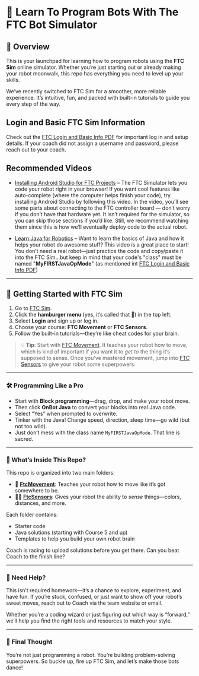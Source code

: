 # 🤖 Learn To Program Bots With The FTC Bot Simulator

## 🚀 Overview

This is your launchpad for learning how to program robots using the **FTC Sim** online simulator. Whether you’re just starting out or already making your robot moonwalk, this repo has everything you need to level up your skills.

We’ve recently switched to FTC Sim for a smoother, more reliable experience. It’s intuitive, fun, and packed with built-in tutorials to guide you every step of the way.

## Login and Basic FTC Sim Information

Check out the [FTC Login and Basic Info PDF](https://github.com/IndecisiveDevices/PreSeasonSandbox/blob/main/TeamCode/src/main/java/org/firstinspires/ftc/teamcode/SimulatorLessons/ftcSim.pdf) for important log in and setup details. If your coach did not assign a username and password, please reach out to your coach.

## Recommended Videos

- [Installing Android Studio for FTC Projects](https://www.youtube.com/watch?v=_ZIYtNadJBo&list=PLi_pL-OkfRBp4E0PaHXd5nzDY9xrC9k3J&index=6) – The FTC Simulator lets you code your robot right in your browser! If you want cool features like auto-complete (where the computer helps finish your code), try installing Android Studio by following this video. In the video, you’ll see some parts about connecting to the FTC controller board — don’t worry if you don’t have that hardware yet. It isn’t required for the simulator, so you can skip those sections if you’d like. Still, we recommend watching them since this is how we’ll eventually deploy code to the actual robot.

- [Learn Java for Robotics](https://www.youtube.com/watch?v=F24X8Ut83os&list=PLi_pL-OkfRBp4E0PaHXd5nzDY9xrC9k3J&index=5) – Want to learn the basics of Java and how it helps your robot do awesome stuff? This video is a great place to start! You don’t need a real robot—just practice the code and copy/paste it into the FTC Sim...but keep in mind that your code's "class" must be named "**MyFIRSTJavaOpMode**" (as mentioned int [FTC Login and Basic Info PDF](https://github.com/IndecisiveDevices/PreSeasonSandbox/blob/main/TeamCode/src/main/java/org/firstinspires/ftc/teamcode/SimulatorLessons/ftcSim.pdf))

---

## 🧭 Getting Started with FTC Sim

1. Go to [FTC Sim](https://ftcsim.org/#frontpageCourses).
2. Click the **hamburger menu** (yes, it’s called that 🍔) in the top left.
3. Select **Login** and sign up or log in.
4. Choose your course: **FTC Movement** or **FTC Sensors**.
5. Follow the built-in tutorials—they’re like cheat codes for your brain.

> 💡 **Tip**: Start with [FTC Movement](https://github.com/IndecisiveDevices/PreSeasonSandbox/blob/main/TeamCode/src/main/java/org/firstinspires/ftc/teamcode/SimulatorLessons/FtcMovement/readme.md). It teaches your robot how to move, which is kind of important if you want it to *get to* the thing it’s supposed to sense. Once you’ve mastered movement, jump into [FTC Sensors](https://github.com/IndecisiveDevices/PreSeasonSandbox/blob/main/TeamCode/src/main/java/org/firstinspires/ftc/teamcode/SimulatorLessons/FtcSensors/readme.md) to give your robot some superpowers.

---

### 🛠 Programming Like a Pro

- Start with **Block programming**—drag, drop, and make your robot move.
- Then click **OnBot Java** to convert your blocks into real Java code.
- Select “Yes” when prompted to overwrite.
- Tinker with the Java! Change speed, direction, sleep time—go wild (but not too wild).
- Just don’t mess with the class name `MyFIRSTJavaOpMode`. That line is sacred.

---

### 📁 What’s Inside This Repo?

This repo is organized into two main folders:

- 🧭 [**FtcMovement**](https://github.com/IndecisiveDevices/PreSeasonSandbox/blob/main/TeamCode/src/main/java/org/firstinspires/ftc/teamcode/SimulatorLessons/FtcMovement/readme.md): Teaches your robot how to move like it’s got somewhere to be.
- 🕵️‍♂️ [**FtcSensors**](https://github.com/IndecisiveDevices/PreSeasonSandbox/blob/main/TeamCode/src/main/java/org/firstinspires/ftc/teamcode/SimulatorLessons/FtcSensors/readme.md): Gives your robot the ability to *sense* things—colors, distances, and more.

Each folder contains:

- Starter code
- Java solutions (starting with Course 5 and up)
- Templates to help you build your own robot brain

Coach is racing to upload solutions before you get there. Can you beat Coach to the finish line?

---

### 💬 Need Help?

This isn’t required homework—it’s a chance to explore, experiment, and have fun. If you’re stuck, confused, or just want to show off your robot’s sweet moves, reach out to Coach via the team website or email.

Whether you’re a coding wizard or just figuring out which way is “forward,” we’ll help you find the right tools and resources to match your style.

---

### 🎉 Final Thought

You’re not just programming a robot. You’re building problem-solving superpowers. So buckle up, fire up FTC Sim, and let’s make those bots dance!
